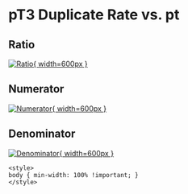 # pT3 Duplicate Rate vs. pt

## Ratio

[![Ratio](../mtv/var/pT3_duplrate_pt.png){ width=600px }](../mtv/var/pT3_duplrate_pt.pdf)

## Numerator

[![Numerator](../mtv/num/pT3_duplrate_pt_num.png){ width=600px }](../mtv/num/pT3_duplrate_pt_num.pdf)

## Denominator

[![Denominator](../mtv/den/pT3_duplrate_pt_den.png){ width=600px }](../mtv/den/pT3_duplrate_pt_den.pdf)


``` {=html}
<style>
body { min-width: 100% !important; }
</style>
```
